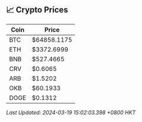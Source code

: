 ## 📈 Crypto Prices

| Coin | Price |
| ---- | ----- |
| BTC | $64858.1175 |
| ETH | $3372.6999 |
| BNB | $527.4665 |
| CRV | $0.6065 |
| ARB | $1.5202 |
| OKB | $60.1933 |
| DOGE | $0.1312 |

_Last Updated: 2024-03-19 15:02:03.398 +0800 HKT_